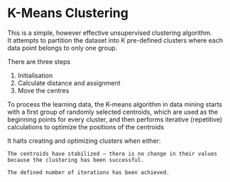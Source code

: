 # K-Means Clustering


This is a simple, however effective unsupervised clustering algorithm.  
It attempts to partition the dataset into K pre-defined clusters where each data point belongs to only one group.

There are three steps

1. Initialisation
2. Calculate distance and assignment
3. Move the centres 


To process the learning data, the K-means algorithm in data mining starts with a first group of randomly selected centroids, which are used as the beginning points for every cluster, and then performs iterative (repetitive) calculations to optimize the positions of the centroids

It halts creating and optimizing clusters when either:

    The centroids have stabilized — there is no change in their values because the clustering has been successful.

    The defined number of iterations has been achieved.
